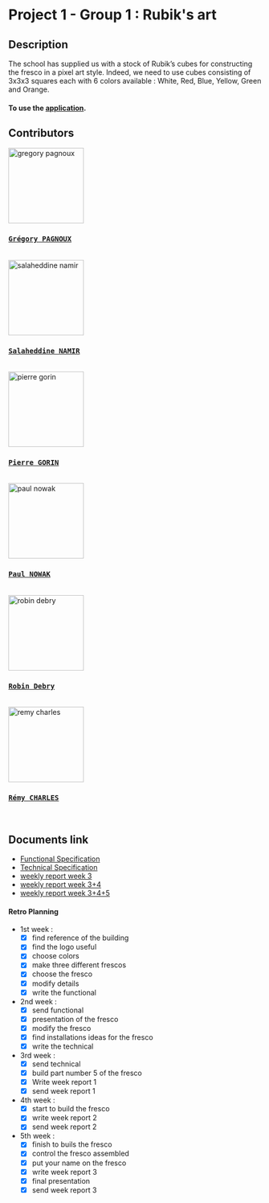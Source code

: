 # Project 1 - Group 1 : Rubik's art

## Description

The school has supplied us with a stock of Rubik’s cubes for constructing the fresco in a pixel art style. Indeed, we need to use cubes consisting of 3x3x3 squares each with 6 colors available : White, Red, Blue, Yellow, Green and Orange.

#### To use the [application](http://www.pierre-gorin.fr/Rubiks-Art/).

## Contributors

<img alt="gregory pagnoux" src="https://avatars.githubusercontent.com/u/114397869?s=400&u=5d61c0d0f357ca8c2ba13892de14df2669ebb0b4&v=4" width="150">

### [**`Grégory PAGNOUX`**](https://github.com/Gregory-Pagnoux)

<br>

<img alt="salaheddine namir" src="https://avatars.githubusercontent.com/u/71770514?v=4" width="150">

### [**`Salaheddine NAMIR`**](https://github.com/T3rryc)

<br>

<img alt="pierre gorin" src="https://avatars.githubusercontent.com/u/91249863?v=4" width="150">

### [**`Pierre GORIN`**](https://github.com/pierre2103)

<br>

<img alt="paul nowak" src="https://avatars.githubusercontent.com/u/91249965?v=4" width="150">

### [**`Paul NOWAK`**](https://github.com/PaulNowak36)

<br>

<img alt="robin debry" src="https://avatars.githubusercontent.com/u/91249812?v=4" width="150">

### [**`Robin Debry`**](https://github.com/robin-debry)

<br>

<img alt="remy charles" src="https://avatars.githubusercontent.com/u/100137905?v=4" width="150">

### [**`Rémy CHARLES`**](https://github.com/RemyCHARLES)

<br>

## Documents link

- [Functional Specification](/Team%201%20Functional%20Specification%20Rubik's%20art.pdf)
- [Technical Specification](/Team%201%20Technical%20Specification%20Rubik's%20art.pdf)
- [weekly report week 3](/Team%201%20weekly%20report%20week%203.pdf)
- [weekly report week 3+4](/Team%201%20weekly%20report%20week%203+4.pdf)
- [weekly report week 3+4+5](/Team%201%20weekly%20report%20week%203+4+5.pdf)

#### Retro Planning

- 1st week :
  - [x] find reference of the building
  - [x] find the logo useful
  - [x] choose colors
  - [x] make three different frescos
  - [x] choose the fresco
  - [x] modify details
  - [x] write the functional
- 2nd week :
  - [x] send functional
  - [x] presentation of the fresco
  - [x] modify the fresco
  - [x] find installations ideas for the fresco
  - [x] write the technical
- 3rd week :
  - [x] send technical
  - [x] build part number 5 of the fresco
  - [x] Write week report 1
  - [x] send week report 1
- 4th week :
  - [x] start to build the fresco
  - [x] write week report 2
  - [x] send week report 2
- 5th week :
  - [x] finish to buils the fresco
  - [x] control the fresco assembled
  - [x] put your name on the fresco
  - [x] write week report 3
  - [x] final presentation
  - [x] send week report 3
